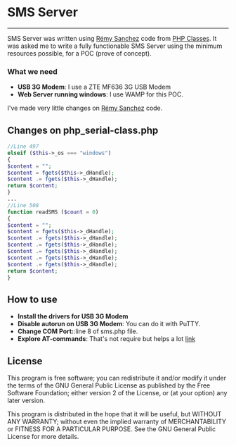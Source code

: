 # SMS Server

-------

SMS Server was written using [Rémy Sanchez](http://www.phpclasses.org/browse/author/428373.html) code from [PHP Classes](http://www.phpclasses.org/browse/file/17926.html). It was asked me to write a fully functionable SMS Server using the minimum resources possible, for a POC (prove of concept).

### What we need

* **USB 3G Modem**: I use a ZTE MF636 3G USB Modem
* **Web Server running windows**: I use WAMP for this POC.

I've made very little changes on  [Rémy Sanchez](http://www.phpclasses.org/browse/author/428373.html) code.

Changes on php_serial-class.php
-------

```php
//Line 497
elseif ($this->_os === "windows")
{
$content = "";
$content = fgets($this->_dHandle);
$content .= fgets($this->_dHandle);
return $content;
}
...
//Line 508
function readSMS ($count = 0)
{
$content = "";
$content = fgets($this->_dHandle);
$content .= fgets($this->_dHandle);
$content .= fgets($this->_dHandle);
$content .= fgets($this->_dHandle);
$content .= fgets($this->_dHandle);
$content .= fgets($this->_dHandle);
return $content;
}
```

How to use
--------------------
* **Install the drivers for USB 3G Modem**
* **Disable autorun on USB 3G Modem**: You can do it with PuTTY.
* **Change COM Port:**:line 8 of sms.php file.
* **Explore AT-commands**: That's not require but helps a lot [link](http://www.engineersgarage.com/tutorials/at-commands#)

License
------------------
This program is free software; you can redistribute it and/or modify it under the terms of the GNU General Public License as published by the Free Software Foundation; either version 2 of the License, or (at your option) any later version.

This program is distributed in the hope that it will be useful, but WITHOUT ANY WARRANTY; without even the implied warranty of MERCHANTABILITY or FITNESS FOR A PARTICULAR PURPOSE. See the GNU General Public License for more details.